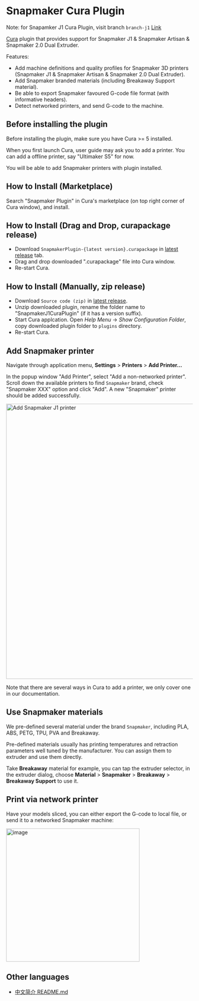 # Snapmaker Cura Plugin

Note: for Snapamker J1 Cura Plugin, visit branch `branch-j1` [Link](https://github.com/Snapmaker/SnapmakerJ1CuraPlugin/tree/branch-j1)

[Cura](https://github.com/Ultimaker/Cura) plugin that provides support for Snapmaker J1 & Snapmaker Artisan & Snapmaker 2.0 Dual Extruder.

Features:

- Add machine definitions and quality profiles for Snapmaker 3D printers (Snapmaker J1 & Snapmaker Artisan & Snapmaker 2.0 Dual Extruder).
- Add Snapmaker branded materials (including Breakaway Support material).
- Be able to export Snapmaker favoured G-code file format (with informative headers).
- Detect networked printers, and send G-code to the machine.

## Before installing the plugin

Before installing the plugin, make sure you have Cura >= 5 installed.

When you first launch Cura, user guide may ask you to add a printer. You can add a offline printer, say "Ultimaker S5" for now.

You will be able to add Snapmaker printers with plugin installed.

## How to Install (Marketplace)

Search "Snapmaker Plugin" in Cura's marketplace (on top right corner of Cura window), and install.

## How to Install (Drag and Drop, curapackage release)

- Download `SnapmakerPlugin-{latest version}.curapackage` in [latest release](https://github.com/Snapmaker/SnapmakerJ1CuraPlugin/releases) tab.
- Drag and drop downloaded ".curapackage" file into Cura window.
- Re-start Cura.

## How to Install (Manually, zip release)

- Download `Source code (zip)` in [latest release](https://github.com/Snapmaker/SnapmakerJ1CuraPlugin/releases).
- Unzip downloaded plugin, rename the folder name to "SnapmakerJ1CuraPlugin" (if it has a version suffix).
- Start Cura applcation. Open *Help Menu* -> *Show Configuration Folder*, copy downloaded plugin folder to `plugins` directory.
- Re-start Cura.

## Add Snapmaker printer

Navigate through application menu, **Settings** > **Printers** > **Add Printer...**

In the popup window "Add Printer", select "Add a non-networked printer". Scroll down the available printers to find `Snapmaker` brand, check "Snapmaker XXX" option and click "Add". A new "Snapmaker" printer should be added successfully.

<img width="744" alt="Add Snapmaker J1 printer" src="https://user-images.githubusercontent.com/3749551/208425647-c568fbbd-d910-426d-b2e7-7fcf4d4c5489.png">

Note that there are several ways in Cura to add a printer, we only cover one in our documentation.

## Use Snapmaker materials

We pre-defined several material under the brand `Snapmaker`, including PLA, ABS, PETG, TPU, PVA and Breakaway.

Pre-defined materials usually has printing temperatures and retraction parameters well tuned by the manufacturer. You can assign them to extruder and use them directly.

Take **Breakaway** material for example, you can tap the extruder selector, in the extruder dialog, choose **Material** > **Snapmaker** > **Breakaway** > **Breakaway Support** to use it.

## Print via network printer

Have your models sliced, you can either export the G-code to local file, or send it to a networked Snapmaker machine:

<img width="360" alt="image" src="https://user-images.githubusercontent.com/3749551/208425792-13a6bf7d-a1e9-408a-a6ec-f1e3f019cc20.png">

## Other languages

- [中文简介 README.md](./README.zh-cn.md)
